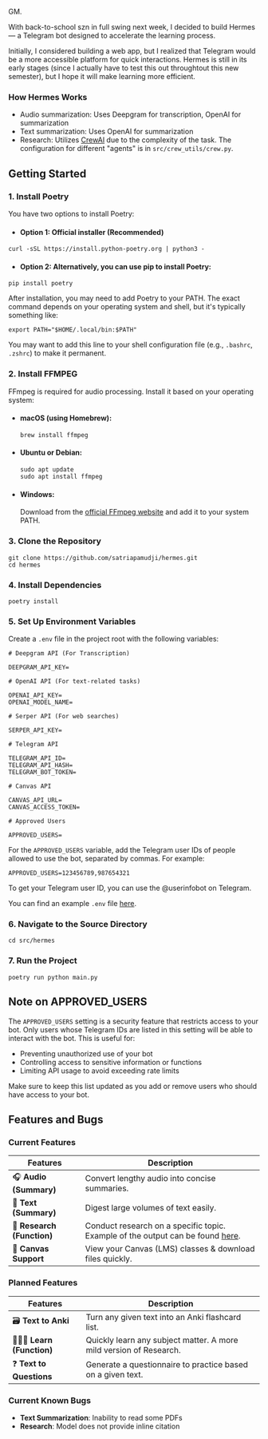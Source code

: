 GM.

With back-to-school szn in full swing next week, I decided to build Hermes — a Telegram bot designed to accelerate the learning process.

Initially, I considered building a web app, but I realized that Telegram would be a more accessible platform for quick interactions. Hermes is still in its early stages (since I actually have to test this out throughtout this new semester), but I hope it will make learning more efficient.

### How Hermes Works

- Audio summarization: Uses Deepgram for transcription, OpenAI for summarization
- Text summarization: Uses OpenAI for summarization
- Research: Utilizes [CrewAI](https://www.crewai.com/) due to the complexity of the task. The configuration for different "agents" is in `src/crew_utils/crew.py`.

## Getting Started

### 1. Install Poetry

You have two options to install Poetry:

- #### **Option 1**: Official installer (Recommended)

```
curl -sSL https://install.python-poetry.org | python3 -
```

- #### **Option 2**: Alternatively, you can use pip to install Poetry:

```
pip install poetry
```

After installation, you may need to add Poetry to your PATH. The exact command depends on your operating system and shell, but it's typically something like:

```
export PATH="$HOME/.local/bin:$PATH"
```

You may want to add this line to your shell configuration file (e.g., `.bashrc`, `.zshrc`) to make it permanent.

### 2. Install FFMPEG

FFmpeg is required for audio processing. Install it based on your operating system:

- #### **macOS** (using Homebrew):

  ```
  brew install ffmpeg
  ```

- #### **Ubuntu or Debian**:

  ```
  sudo apt update
  sudo apt install ffmpeg
  ```

- #### **Windows**:
  Download from the [official FFmpeg website](https://ffmpeg.org/download.html) and add it to your system PATH.

### 3. Clone the Repository

```
git clone https://github.com/satriapamudji/hermes.git
cd hermes
```

### 4. Install Dependencies

```
poetry install
```

### 5. Set Up Environment Variables

Create a `.env` file in the project root with the following variables:

```
# Deepgram API (For Transcription)

DEEPGRAM_API_KEY=

# OpenAI API (For text-related tasks)

OPENAI_API_KEY=
OPENAI_MODEL_NAME=

# Serper API (For web searches)

SERPER_API_KEY=

# Telegram API

TELEGRAM_API_ID=
TELEGRAM_API_HASH=
TELEGRAM_BOT_TOKEN=

# Canvas API

CANVAS_API_URL=
CANVAS_ACCESS_TOKEN=

# Approved Users

APPROVED_USERS=
```

For the `APPROVED_USERS` variable, add the Telegram user IDs of people allowed to use the bot, separated by commas. For example:

```
APPROVED_USERS=123456789,987654321
```

To get your Telegram user ID, you can use the @userinfobot on Telegram.

You can find an example `.env` file [here](https://github.com/satriapamudji/hermes/blob/main/.env_example).

### 6. Navigate to the Source Directory

```
cd src/hermes
```

### 7. Run the Project

```
poetry run python main.py
```

## Note on APPROVED_USERS

The `APPROVED_USERS` setting is a security feature that restricts access to your bot. Only users whose Telegram IDs are listed in this setting will be able to interact with the bot. This is useful for:

- Preventing unauthorized use of your bot
- Controlling access to sensitive information or functions
- Limiting API usage to avoid exceeding rate limits

Make sure to keep this list updated as you add or remove users who should have access to your bot.

## Features and Bugs

### Current Features

| Features                   | Description                                                                                                                                              |
| -------------------------- | -------------------------------------------------------------------------------------------------------------------------------------------------------- |
| 🎧 **Audio (Summary)**     | Convert lengthy audio into concise summaries.                                                                                                            |
| 📄 **Text (Summary)**      | Digest large volumes of text easily.                                                                                                                     |
| 📜 **Research (Function)** | Conduct research on a specific topic. Example of the output can be found [here](https://github.com/satriapamudji/hermes/blob/main/example_research.pdf). |
| 📄 **Canvas Support**      | View your Canvas (LMS) classes & download files quickly.                                                                                                 |

### Planned Features

| Features                 | Description                                                        |
| ------------------------ | ------------------------------------------------------------------ |
| 🗃️ **Text to Anki**      | Turn any given text into an Anki flashcard list.                   |
| 🙋🏻‍♂️ **Learn (Function)**  | Quickly learn any subject matter. A more mild version of Research. |
| ❓ **Text to Questions** | Generate a questionnaire to practice based on a given text.        |

### Current Known Bugs

- **Text Summarization**: Inability to read some PDFs
- **Research**: Model does not provide inline citation
